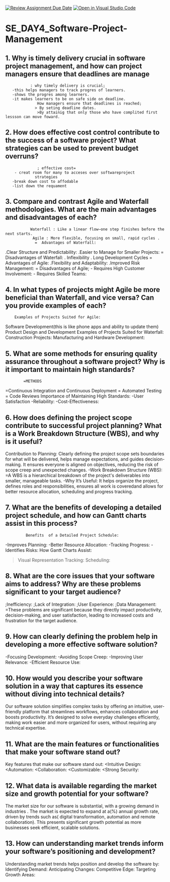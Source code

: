 [![Review Assignment Due Date](https://classroom.github.com/assets/deadline-readme-button-22041afd0340ce965d47ae6ef1cefeee28c7c493a6346c4f15d667ab976d596c.svg)](https://classroom.github.com/a/9pw6JKcu)
[![Open in Visual Studio Code](https://classroom.github.com/assets/open-in-vscode-2e0aaae1b6195c2367325f4f02e2d04e9abb55f0b24a779b69b11b9e10269abc.svg)](https://classroom.github.com/online_ide?assignment_repo_id=18517502&assignment_repo_type=AssignmentRepo)
# SE_DAY4_Software-Project-Management
## 1. Why is timely delivery crucial in software project management, and how can project managers ensure that deadlines are manage
               : why timely delivery is crucial;
       -this helps managers to track progres of learners.
       -shows the progres among learners.
       -it makes learners to be on safe side on deadline.
                  How managers ensure that deadlines is reached;
                 > By seting deadline dates.
                  >By attainig that only those who have complited first lessson can move foward.
                  
## 2. How does effective cost control contribute to the success of a software project? What strategies can be used to prevent budget overruns?
                  ; effective cost=
        - creat room for many to acceses over softwareproject
                 strategies
       -break down cost to affodable
       -list down the requament
       
        
## 3. Compare and contrast Agile and Waterfall methodologies. What are the main advantages and disadvantages of each?
               Waterfall : Like a linear flow—one step finishes before the next starts.
                Agile : More flexible, focusing on small, rapid cycles .
                 =  Advantages of Waterfall:
.Clear Structure and Predictability:
.Easier to Manage for Smaller Projects:
                 = Disadvantages of Waterfall:
    . Inflexibility
    . Long Development Cycles
                 = Advantages of Agile:
.Flexibility and Adaptability:
.Improved Risk Management:
                     = Disadvantages of Agile;
               - Requires High Customer Involvement:
              - Requires Skilled Teams: 
## 4. In what types of projects might Agile be more beneficial than Waterfall, and vice versa? Can you provide examples of each?
        Examples of Projects Suited for Agile:
Software Development(this is like phone apps and ability to update them) 
Product Design and Development
             Examples of Projects Suited for Waterfall:
Construction Projects:
Manufacturing and Hardware Development:
## 5. What are some methods for ensuring quality assurance throughout a software project? Why is it important to maintain high standards?
            =METHODS
=Continuous Integration and Continuous Deployment
= Automated Testing
= Code Reviews
          Importance of Maintaining High Standards:
-User Satisfaction
-Reliability:
-Cost-Effectiveness:
## 6. How does defining the project scope contribute to successful project planning? What is a Work Breakdown Structure (WBS), and why is it useful?
Contribution to Planning: Clearly defining the project scope sets boundaries for what will be delivered, helps manage expectations, and guides decision-making. It ensures everyone is aligned on objectives, reducing the risk of scope creep and unexpected changes.
                     -Work Breakdown Structure (WBS):
=A WBS is a hierarchical breakdown of the project's deliverables into smaller, manageable tasks.
             -Why It’s Useful:
It helps organize the project, defines roles and responsibilities, ensures all work is coveredand allows for better resource allocation, scheduling and progress tracking.
## 7. What are the benefits of developing a detailed project schedule, and how can Gantt charts assist in this process?
             Benefits  of a Detailed Project Schedule:
-Improves Planning:
-Better Resource Allocation: 
-Tracking Progress:
-Identifies Risks:
                    How Gantt Charts Assist:

>Visual Representation
>Tracking: 
>Scheduling:

## 8. What are the core issues that your software aims to address? Why are these problems significant to your target audience?
;Inefficiency: 
;Lack of Integration:
;User Experience: 
;Data Management:
=These problems are significant because they directly impact productivity, decision-making, and user satisfaction, leading to increased costs and frustration for the target audience.
## 9. How can clearly defining the problem help in developing a more effective software solution?
-Focusing Development:
-Avoiding Scope Creep:
-Improving User Relevance: 
-Efficient Resource Use:
## 10. How would you describe your software solution in a way that captures its essence without diving into technical details?
Our software solution simplifies complex tasks by offering an intuitive, user-friendly platform that streamlines workflows, enhances collaboration and boosts productivity. It’s designed to solve everyday challenges efficiently, making work easier and more organized for users, without requiring any technical expertise.
## 11. What are the main features or functionalities that make your software stand out?
Key features that make our software stand out:
<Intuitive Design: 
<Automation: 
<Collaboration: 
<Customizable: 
<Strong Security:

## 12. What data is available regarding the market size and growth potential for your software?
The market size for our software is substantial, with a growing demand in industries . The market is expected to expand at a(%) annual growth rate, driven by trends such as( digital transformation, automation and remote collaboration). This presents significant growth potential as more businesses seek efficient, scalable solutions.
## 13. How can understanding market trends inform your software’s positioning and development?
Understanding market trends helps position and develop the software by:
Identifying Demand:
Anticipating Changes:
Competitive Edge:
Targeting Growth Areas: 
